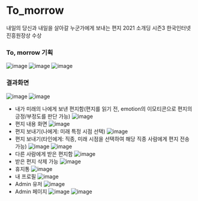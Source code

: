# To_morrow
내일의 당신과 내일을 살아갈 누군가에게 보내는 편지
2021 소개딩 시즌3 한국인터넷진흥원장상 수상

### To, morrow 기획
![image](https://user-images.githubusercontent.com/74848401/162601167-a96cd493-a715-4ed1-adca-832000d2728f.png)
![image](https://user-images.githubusercontent.com/74848401/162601173-3b9abd44-a15d-42cc-b683-72c583563c2d.png)
![image](https://user-images.githubusercontent.com/74848401/162601176-1554b909-ac5f-4989-b18f-b380cec1a3a4.png)

### 결과화면
![image](https://user-images.githubusercontent.com/74848401/162601196-1d88b0d2-1df8-4661-8ead-f5cd2de8dfc0.png)
![image](https://user-images.githubusercontent.com/74848401/162601230-b687c0c8-ad66-4742-abc2-a4b0c39bbed0.png)
- 내가 미래의 나에게 보낸 편지함(편지를 읽기 전, emotion의 이모티콘으로 편지의 긍정/부정도를 판단 가능)
![image](https://user-images.githubusercontent.com/74848401/162601240-e8255457-43ef-4f3b-a024-ebe983ee5cbe.png)
- 편지 내용 화면
![image](https://user-images.githubusercontent.com/74848401/162601291-20f29726-328d-49e0-bf0f-e108120fe0ac.png)
- 편지 보내기(나에게: 미래 특정 시점 선택)
![image](https://user-images.githubusercontent.com/74848401/162601427-5c8c38f7-41be-46ba-9bdb-0ecdb86ee26b.png)
- 편지 보내기(타인에게: 직종, 미래 시점을 선택하여 해당 직종 사람에게 편지 전송 가능)
![image](https://user-images.githubusercontent.com/74848401/162601304-6fea8337-5dbd-4931-a7fe-1c9d1edc3584.png)
![image](https://user-images.githubusercontent.com/74848401/162601327-5a6e0864-a07e-495e-a6d3-548af3f23070.png)
- 다른 사람에게 받은 편지함
![image](https://user-images.githubusercontent.com/74848401/162601338-ae7c8fff-c8f4-41c6-ba1a-3b786d27805c.png)
- 받은 편지 삭제 가능
![image](https://user-images.githubusercontent.com/74848401/162601360-cf384f77-e5da-4b98-84a5-f4f357afb0c4.png)
- 휴지통
![image](https://user-images.githubusercontent.com/74848401/162601368-1cb1a706-635d-4357-93ce-b29a9c748c8a.png)
- 내 프로필
![image](https://user-images.githubusercontent.com/74848401/162601445-9b484b3b-9413-4f67-9369-958a17b0652f.png)
- Admin 유저
![image](https://user-images.githubusercontent.com/74848401/162601483-a2ef9bc1-1b25-42ea-9084-5035408e5703.png)
- Admin 페이지
![image](https://user-images.githubusercontent.com/74848401/162601495-be4f633d-1479-4768-b4d9-3afebb938b1b.png)
![image](https://user-images.githubusercontent.com/74848401/162601510-88e12581-1c8f-46e5-8074-1df405426367.png)
